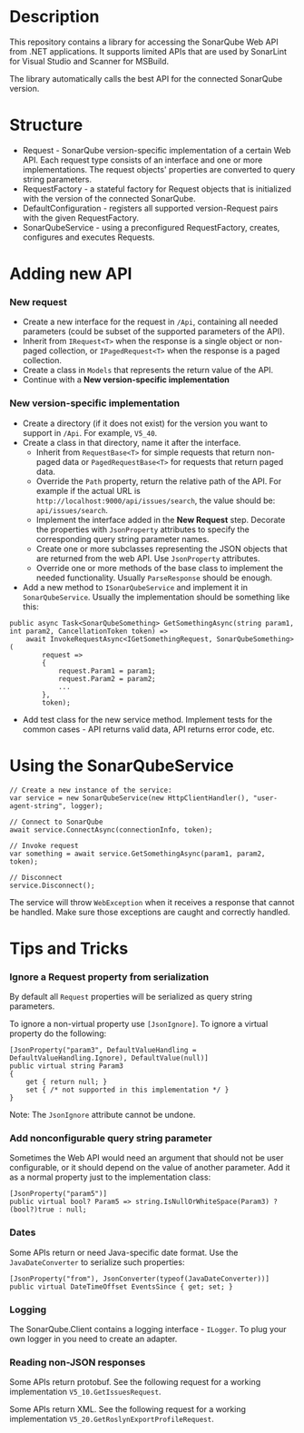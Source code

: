 # Description

This repository contains a library for accessing the SonarQube Web API from .NET applications. It supports limited APIs that are used by SonarLint for Visual Studio and Scanner for MSBuild.

The library automatically calls the best API for the connected SonarQube version.



# Structure

- Request - SonarQube version-specific implementation of a certain Web API. Each request type consists of an interface and one or more implementations. The request objects' properties are converted to query string parameters.
- RequestFactory - a stateful factory for Request objects that is initialized with the version of the connected SonarQube.
- DefaultConfiguration - registers all supported version-Request pairs with the given RequestFactory.
- SonarQubeService - using a preconfigured RequestFactory, creates, configures and executes Requests.



# Adding new API

### New request

- Create a new interface for the request in `/Api`, containing all needed parameters (could be subset of the supported parameters of the API).
- Inherit from `IRequest<T>` when the response is a single object or non-paged collection, or `IPagedRequest<T>` when the response is a paged collection.
- Create a class in `Models` that represents the return value of the API.
- Continue with a **New version-specific implementation**

### New version-specific implementation

- Create a directory (if it does not exist) for the version you want to support in `/Api`. For example, `V5_40`.
- Create a class in that directory, name it after the interface.
  - Inherit from `RequestBase<T>` for simple requests that return non-paged data or `PagedRequestBase<T>` for requests that return paged data.
  - Override the `Path` property, return the relative path of the API. For example if the actual URL is `http://localhost:9000/api/issues/search`, the value should be: `api/issues/search`.
  - Implement the interface added in the **New Request** step. Decorate the properties with `JsonProperty` attributes to specify the corresponding query string parameter names.
  - Create one or more subclasses representing the JSON objects that are returned from the web API. Use `JsonProperty` attributes.
  - Override one or more methods of the base class to implement the needed functionality. Usually `ParseResponse` should be enough.
- Add a new method to `ISonarQubeService` and implement it in `SonarQubeService`. Usually the implementation should be something like this:

```
public async Task<SonarQubeSomething> GetSomethingAsync(string param1, int param2, CancellationToken token) =>
    await InvokeRequestAsync<IGetSomethingRequest, SonarQubeSomething>(
        request =>
        {
            request.Param1 = param1;
            request.Param2 = param2;
            ...
        },
        token);
```

- Add test class for the new service method. Implement tests for the common cases - API returns valid data, API returns error code, etc.



# Using the SonarQubeService

```
// Create a new instance of the service:
var service = new SonarQubeService(new HttpClientHandler(), "user-agent-string", logger);

// Connect to SonarQube
await service.ConnectAsync(connectionInfo, token);

// Invoke request
var something = await service.GetSomethingAsync(param1, param2, token);

// Disconnect
service.Disconnect();
```

The service will throw `WebException` when it receives a response that cannot be handled. Make sure those exceptions are caught and correctly handled.




# Tips and Tricks

### Ignore a Request property from serialization

By default all `Request` properties will be serialized as query string parameters.

To ignore a non-virtual property use `[JsonIgnore]`. To ignore a virtual property do the following:
```
[JsonProperty("param3", DefaultValueHandling = DefaultValueHandling.Ignore), DefaultValue(null)]
public virtual string Param3
{
    get { return null; }
    set { /* not supported in this implementation */ }
}
```

Note: The `JsonIgnore` attribute cannot be undone.

### Add nonconfigurable query string parameter

Sometimes the Web API would need an argument that should not be user configurable, or it should depend on the value of another parameter. Add it as a normal property just to the implementation class:

```
[JsonProperty("param5")]
public virtual bool? Param5 => string.IsNullOrWhiteSpace(Param3) ? (bool?)true : null;
```

### Dates

Some APIs return or need Java-specific date format. Use the `JavaDateConverter` to serialize such properties:

```
[JsonProperty("from"), JsonConverter(typeof(JavaDateConverter))]
public virtual DateTimeOffset EventsSince { get; set; }
```


### Logging

The SonarQube.Client contains a logging interface - `ILogger`. To plug your own logger in you need to create an adapter.


### Reading non-JSON responses

Some APIs return protobuf. See the following request for a working implementation `V5_10.GetIssuesRequest`.

Some APIs return XML. See the following request for a working implementation `V5_20.GetRoslynExportProfileRequest`.

